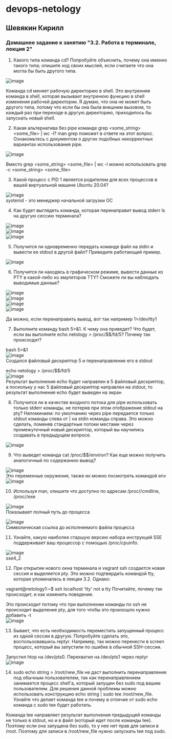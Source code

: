 # devops-netology  
## Шевякин Кирилл  

### Домашнее задание к занятию "3.2. Работа в терминале, лекция 2"  
  
1) Какого типа команда cd? Попробуйте объяснить, почему она именно такого типа; опишите ход своих мыслей, если считаете что она могла бы быть другого типа.  
  
![image](https://user-images.githubusercontent.com/93198418/149892155-69640daa-1d1c-4f0b-96f7-8c2dd5ec733f.png)  
        
Команда cd меняет рабочую директорию в shell. Это внутренняя команда в shell, которая вызывает внутренюю функцию в shell изменения рабочей директории. Я думаю, что она не может быть другого типа, потому что если бы она была внешним вызовом, то каждый раз при переходе в другую директорию, приходилось бы запускать новый shell.  

2) Какая альтернатива без pipe команде grep <some_string> <some_file> | wc -l? man grep поможет в ответе на этот вопрос. Ознакомьтесь с документом о других подобных некорректных вариантах использования pipe.  
  
![image](https://user-images.githubusercontent.com/93198418/149892265-3c81f51f-c564-4a52-8527-9f07d741ae58.png)  

Вместо grep <some_string> <some_file> | wc -l можно использовать grep -c <some_string> <some_file>  

3) Какой процесс с PID 1 является родителем для всех процессов в вашей виртуальной машине Ubuntu 20.04?  
  
  ![image](https://user-images.githubusercontent.com/93198418/149890591-0a3d8aab-2fb5-4435-997f-5ea29029a0db.png)  
  systemd - это менеджер начальной загрузки ОС  
  
4) Как будет выглядеть команда, которая перенаправит вывод stderr ls на другую сессию терминала?  

![image](https://user-images.githubusercontent.com/93198418/149893790-fb80a34b-29e9-43d7-986e-168baaa6fac2.png)  
![image](https://user-images.githubusercontent.com/93198418/149893897-d9686f87-6ed6-4014-903e-2bc76b03ca6c.png)  
![image](https://user-images.githubusercontent.com/93198418/149894002-594e10db-89f5-4ad7-b2fa-856d8a745fc2.png)  

5) Получится ли одновременно передать команде файл на stdin и вывести ее stdout в другой файл? Приведите работающий пример.  

![image](https://user-images.githubusercontent.com/93198418/149895163-904f9ae9-a5ec-42dd-bfd3-226b33e7f90a.png)  

6) Получится ли находясь в графическом режиме, вывести данные из PTY в какой-либо из эмуляторов TTY? Сможете ли вы наблюдать выводимые данные?  

![image](https://user-images.githubusercontent.com/93198418/149914773-81645400-b473-4c79-bcc7-489369fbbf99.png)  
![image](https://user-images.githubusercontent.com/93198418/149914835-a3a227b7-c364-4110-bc3a-56518ac3e551.png)  
![image](https://user-images.githubusercontent.com/93198418/149915100-59d64b44-30e3-41da-9f4b-adf260915caf.png)  
![image](https://user-images.githubusercontent.com/93198418/149915161-5a55c017-078b-4fbe-a81f-fc453b830bfc.png)  

Да можно, если перенаправить вывод, вот так например 1>/dev/tty1  

7) Выполните команду bash 5>&1. К чему она приведет? Что будет, если вы выполните echo netology > /proc/$$/fd/5? Почему так происходит?  

bash 5>&1  
![image](https://user-images.githubusercontent.com/93198418/149916064-070d7e20-66c5-4e49-813b-318794d65a51.png)  
Создался файловый дескриптор 5 и перенаправление его в stdout

echo netology > /proc/$$/fd/5  
![image](https://user-images.githubusercontent.com/93198418/149916336-55df94c7-af56-48f4-a7a2-f384361af6ca.png)  
Результат выполнения echo будет направлен в 5 файловый дескриптор, а поскольку у нас 5 файловый дескриптор направлен на stdout, то результат выполнения echo будет выведен на экран  

8) Получится ли в качестве входного потока для pipe использовать только stderr команды, не потеряв при этом отображение stdout на pty? Напоминаем: по умолчанию через pipe передается только stdout команды слева от | на stdin команды справа. Это можно сделать, поменяв стандартные потоки местами через промежуточный новый дескриптор, который вы научились создавать в предыдущем вопросе.  

![image](https://user-images.githubusercontent.com/93198418/149922100-4c0f8100-0e42-44d1-9a90-20e50cd4025a.png)  

9) Что выведет команда cat /proc/$$/environ? Как еще можно получить аналогичный по содержанию вывод?

![image](https://user-images.githubusercontent.com/93198418/149922337-66f2089a-a619-4346-a0d4-b1476f125378.png)  
Это переменные окружения, также их можно посмотреть командой env  
![image](https://user-images.githubusercontent.com/93198418/149923188-d87c7b38-f1d6-450e-8046-693b7d0cd97e.png)  

10) Используя man, опишите что доступно по адресам /proc/<PID>/cmdline, /proc/<PID>/exe  

![image](https://user-images.githubusercontent.com/93198418/149924667-18eb6560-37d0-4b95-9f90-dc463a480098.png)  
Показывает полный путь до процесса  

![image](https://user-images.githubusercontent.com/93198418/149926623-17d70731-cf59-43a7-974a-8ea4c5bdd900.png)  
Символическая ссылка до исполняемого файла процесса  

11) Узнайте, какую наиболее старшую версию набора инструкций SSE поддерживает ваш процессор с помощью /proc/cpuinfo.  

![image](https://user-images.githubusercontent.com/93198418/149927674-dca943c2-76ff-423c-8d35-7907f9e4a64e.png)  
sse4_2

12) При открытии нового окна терминала и vagrant ssh создается новая сессия и выделяется pty. Это можно подтвердить командой tty, которая упоминалась в лекции 3.2. Однако:

vagrant@netology1:~$ ssh localhost 'tty'
not a tty
Почитайте, почему так происходит, и как изменить поведение.  

Это происходит потому что при выполнении команды по ssh не происходит выделение pty, для того чтобы это произошло нужно добавить -t  
![image](https://user-images.githubusercontent.com/93198418/149929983-bd95bfe5-e69b-447f-94af-652817358153.png)  

13) Бывает, что есть необходимость переместить запущенный процесс из одной сессии в другую. Попробуйте сделать это, воспользовавшись reptyr. Например, так можно перенести в screen процесс, который вы запустили по ошибке в обычной SSH-сессии.  

Запустил htop на /dev/pts0. Перехватил на /dev/pts1 через reptyr  
![image](https://user-images.githubusercontent.com/93198418/149932175-264f85fb-c1e5-45a2-9d2c-2f4d91a89c05.png)  

14) sudo echo string > /root/new_file не даст выполнить перенаправление под обычным пользователем, так как перенаправлением занимается процесс shell'а, который запущен без sudo под вашим пользователем. Для решения данной проблемы можно использовать конструкцию echo string | sudo tee /root/new_file. Узнайте что делает команда tee и почему в отличие от sudo echo команда с sudo tee будет работать.  

Команда tee направляет результат выполнения предыдущей команды не только в stdout, но и в файл (который идет после команды tee). Поэтому если она запущена без sudo, то у нее нет прав для записи в /root. Поэтому для записи в /root/new_file нужно запускать tee под sudo.



